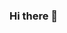  ### Hi there 👋

<!--
**VPKGO414/VPKGO414** is a ✨ _special_ ✨ repository because its `README.md` (this file) appears on your GitHub profile.

### Hi there 👋, my name is Valentia Puseletso Kgolane
#### I am a Student at CodeSpace studying Software Development  

Skills: JS / HTML / CSS

- 🔭 I’m currently working on My Git Hub Portfolio 


[<img src='https://cdn.jsdelivr.net/npm/simple-icons@3.0.1/icons/github.svg' alt='github' height='40'>](https://github.com/VPKGO414)  [<img src='https://cdn.jsdelivr.net/npm/simple-icons@3.0.1/icons/instagram.svg' alt='instagram' height='40'>](https://www.instagram.com/Valentia90six/)  

![GitHub stats](https://github-readme-stats.vercel.app/api?username=VPKGO414&show_icons=true) 
-->
